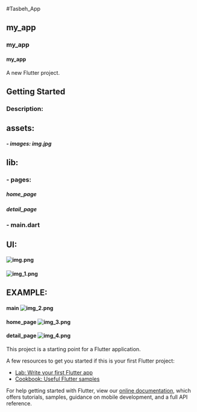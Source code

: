 #Tasbeh_App
## my_app
### my_app
#### my_app

A new Flutter project.

## Getting Started

### Description:
## assets:
#####   - images: img.jpg
## lib:
###   - pages: 
#####      home_page
#####     detail_page
###  - main.dart

## UI:
#### ![img.png](img.png)
#### ![img_1.png](img_1.png)

## EXAMPLE:
#### main ![img_2.png](img_2.png)
#### home_page ![img_3.png](img_3.png)
#### detail_page ![img_4.png](img_4.png)

This project is a starting point for a Flutter application.

A few resources to get you started if this is your first Flutter project:

- [Lab: Write your first Flutter app](https://flutter.dev/docs/get-started/codelab)
- [Cookbook: Useful Flutter samples](https://flutter.dev/docs/cookbook)

For help getting started with Flutter, view our
[online documentation](https://flutter.dev/docs), which offers tutorials,
samples, guidance on mobile development, and a full API reference.

